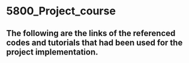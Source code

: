 # 5800_Project_course
## The following are the links of the referenced codes and tutorials that had been used for the project implementation. 
